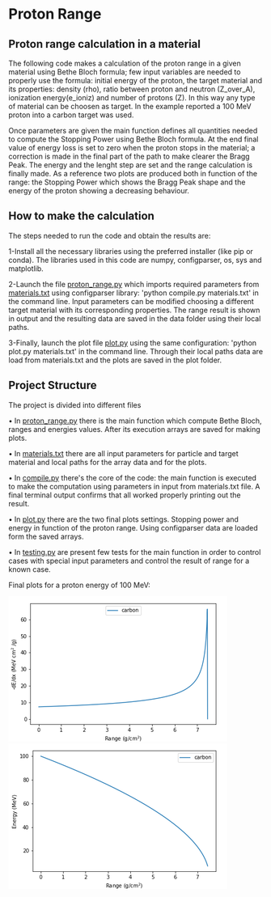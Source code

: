 # Proton Range

## Proton range calculation in a material  
The following code  makes a calculation of the proton range in a given material using Bethe Bloch formula; few input variables are needed to properly use the formula: initial energy of the proton, the target material and its properties: density (rho), ratio between proton and neutron (Z_over_A), ionization energy(e_ioniz) and number of protons (Z). In this way any type of material can be choosen as target. In the example reported a 100 MeV proton into a carbon target was used.

Once parameters are given the main function defines all quantities needed to compute the Stopping Power using Bethe Bloch formula.
At the end final value of energy loss is set to zero when the proton stops in the material; a correction is made in the final part of the path to make clearer the Bragg Peak.
The energy and the lenght step are set and the range calculation is finally made. 
As a reference two plots are produced both in function of the range: the Stopping Power which shows the Bragg Peak shape and the energy of the proton showing a decreasing behaviour.

## How to make the calculation
The steps needed to run the code and obtain the results are:

1-Install all the necessary libraries using the preferred installer (like pip or conda). The libraries used in this code are numpy, configparser, os, sys and matplotlib.

2-Launch the file [proton_range.py](/proton_range.py) which imports required parameters from [materials.txt](/materials.txt) using configparser library: 'python compile.py materials.txt' in the command line. Input parameters can be modified choosing a different target material with its corresponding properties. The range result is shown in output and the resulting data are saved in the data folder using their local paths.

3-Finally, launch the plot file [plot.py](/plot.py) using the same configuration: 'python plot.py materials.txt' in the command line. Through their local paths data are load from materials.txt and the plots are saved in the plot folder. 

## Project Structure
The project is divided into different files

•	In [proton_range.py](/proton_range.py) there is the main function which compute Bethe Bloch, ranges and energies values. After its execution arrays are saved for making plots.

•	In [materials.txt](/materials.txt) there are all input parameters for particle and target material and local paths for the array data and for the plots.

•	In [compile.py](/compile.py) there's the core of the code: the main function is executed to make the computation using parameters in input from materials.txt file. A final terminal output confirms that all worked properly printing out the result.

•	In [plot.py](/plot.py) there are the two final plots settings. Stopping power and energy in function of the proton range. Using configparser data are loaded form the saved arrays.

•	In [testing.py](/testing.py) are present few tests for the main function in order to control cases with special input parameters and control the result of range for a known case.

Final plots for a proton energy of 100 MeV:

![](/images/bragg_peak.png) ![](/images/energy.png)
